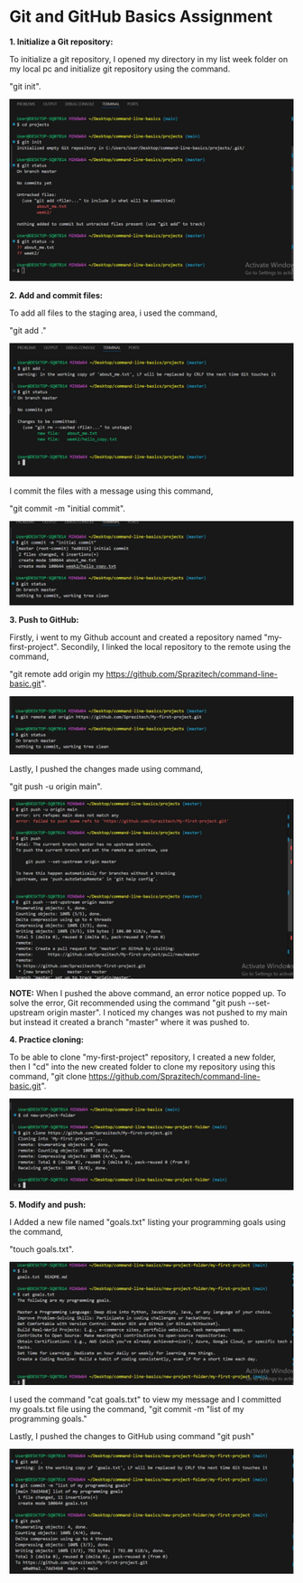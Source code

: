 # Git and GitHub Basics Assignment

**1. Initialize a Git repository:**

To initialize a git repository, I opened my directory in my list week folder on my local pc and initialize git repository using the command.

"git init".

![Task 1](photos/task_1.jpg)   



**2. Add and commit files:**

To add all files to the staging area, i used the command,

"git add ."

![Task 2](photos/task_2.jpg)

I commit the files with a message using this command,

"git commit -m "initial commit".

![Task 2.1](photos/task_2_1.jpg)

**3. Push to GitHub:**

Firstly, i went to my Github account and created a repository named "my-first-project".
Secondily, I linked the local repository to the remote using the command,

"git remote add origin my https://github.com/Sprazitech/command-line-basic.git".

![Task 3](photos/task_3.jpg)

Lastly, I pushed the changes made using command,

"git push -u origin main".

![Task 3.1](photos/task_3_1.jpg)

**NOTE:** When I pushed the above command, an error notice popped up. To solve the error, Git recommended using the command "git push --set-upstream origin master".
I noticed my changes was not pushed to my main but instead it created a branch "master" where it was pushed to.

**4. Practice cloning:**

To be able to clone "my-first-project" repository, I created a new folder, then I "cd" into the new created folder to clone my repository using this command,
"git clone https://github.com/Sprazitech/command-line-basic.git".

![Task 4](photos/task_4.jpg)

**5. Modify and push:**

I Added a new file named "goals.txt" listing your programming goals using the command,

"touch goals.txt".

![Task 5](photos/task_5.jpg)

I used the command "cat goals.txt" to view my message and I committed my goals.txt file using the command, "git commit -m "list of my programming goals."

Lastly, I pushed the changes to GitHub using command "git push"

![Task 5.1](photos/task_5_1.jpg)

